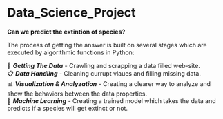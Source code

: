 # Data_Science_Project
**Can we predict the extintion of species?**  

The process of getting the answer is built on several stages which are executed by algorithmic functions in Python:  

📡 **_Getting The Data_** - Crawling and scrapping a data filled web-site.  
📋 **_Data Handling_** - Cleaning currupt vlaues and filling missing data.  
📊 **_Visualization & Analyzation_** - Creating a clearer way to analyze and show the behaviors between the data properties.  
🤖 **_Machine Learning_** - Creating a trained model which takes the data and predicts if a species will get extinct or not.   


